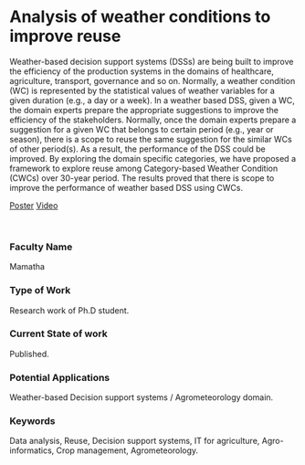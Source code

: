 # Analysis of weather conditions to improve reuse

Weather-based decision support systems (DSSs) are being built to improve the efficiency of the production systems in the domains of healthcare, agriculture, transport, governance and so on. Normally, a weather condition (WC) is represented by the statistical values of weather variables for a given duration (e.g., a day or a week). In a weather based DSS, given a WC, the domain experts prepare the appropriate suggestions to improve the efficiency of the stakeholders. Normally, once the domain experts prepare a suggestion for a given WC that belongs to certain period (e.g., year or season), there is a scope to reuse the same suggestion for the similar WCs of other period(s). As a result, the performance of the DSS could be improved. By exploring the domain specific categories, we have proposed a framework to explore reuse among Category-based Weather Condition (CWCs) over 30-year period. The results proved that there is scope to improve the performance of weather based DSS using CWCs.

[Poster](03.%20Analysis%20of%20weather%20conditions%20to%20improve%20reuse.pdf)
[Video](https://youtu.be/QZdFKIjyvNw)

<br>


### Faculty Name

Mamatha


### Type of Work

Research work of Ph.D student.


### Current State of work

Published.


### Potential Applications

Weather-based Decision support systems / Agrometeorology domain.


### Keywords

Data analysis, Reuse, Decision support systems, IT for agriculture, Agro-informatics, Crop management, Agrometeorology.
